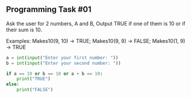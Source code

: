 ## Programming Task #01

Ask the user for  2 numbers, A and B, Output TRUE if one of them is 10 or if their sum is 10.

Examples: 
Makes10(9, 10) → TRUE;
Makes10(9, 9) → FALSE;
Makes10(1, 9) → TRUE

```.py
a = int(input("Enter your first number: "))
b = int(input("Enter your second number: "))

if a == 10 or b == 10 or a + b == 10:
    print("TRUE")
else:
    print("FALSE")
```
